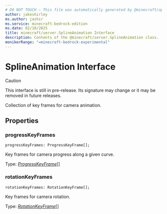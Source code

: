 ```yaml
---
# DO NOT TOUCH — This file was automatically generated by @minecraft/api-docs-generator, to report problems file an issue at https://github.com/Mojang/minecraft-scripting-libraries
author: jakeshirley
ms.author: jashir
ms.service: minecraft-bedrock-edition
ms.date: 02/10/2025
title: minecraft/server.SplineAnimation Interface
description: Contents of the @minecraft/server.SplineAnimation class.
monikerRange: "=minecraft-bedrock-experimental"
---
```

# SplineAnimation Interface

> [!CAUTION]
> This interface is still in pre-release.  Its signature may change or it may be removed in future releases.

Collection of key frames for camera animation.

## Properties

### **progressKeyFrames**
`progressKeyFrames: ProgressKeyFrame[];`

Key frames for camera progress along a given curve.

Type: [*ProgressKeyFrame*](ProgressKeyFrame.md)[]

### **rotationKeyFrames**
`rotationKeyFrames: RotationKeyFrame[];`

Key frames for camera rotation.

Type: [*RotationKeyFrame*](RotationKeyFrame.md)[]
